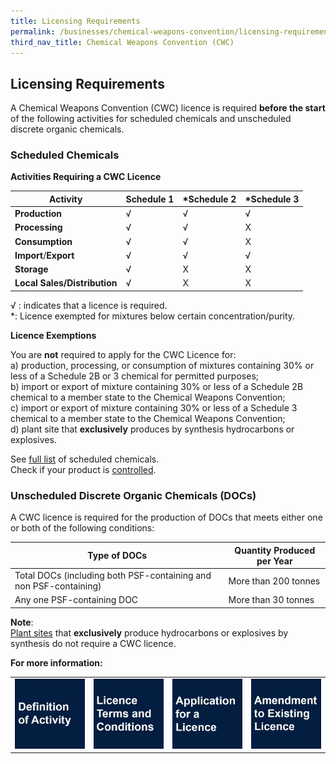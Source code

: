 ```yaml
---
title: Licensing Requirements
permalink: /businesses/chemical-weapons-convention/licensing-requirements
third_nav_title: Chemical Weapons Convention (CWC)
---
```


## Licensing Requirements

A Chemical Weapons Convention (CWC) licence is required  **before the start** of the following activities for scheduled chemicals and unscheduled discrete organic chemicals.

### Scheduled Chemicals

**Activities Requiring a CWC Licence**

| Activity | Schedule 1 | *Schedule 2 | *Schedule 3 |
|--|--|--|--|
| **Production** | √ | √ | √ |
| **Processing** | √ | √ | X |
| **Consumption** | √ | √ | X |
| **Import**/**Export** | √ | √ | √ |
| **Storage** | √ | X | X |
| **Local Sales/Distribution** | √ | X | X |

√ : indicates that a licence is required.  
*: Licence exempted for mixtures below certain concentration/purity.

**Licence Exemptions**

You are  **not**  required to apply for the CWC Licence for:  
a) production, processing, or consumption of mixtures containing 30% or less of a Schedule 2B or 3 chemical for permitted purposes;  
b) import or export of mixture containing 30% or less of a Schedule 2B chemical to a member state to the Chemical Weapons Convention;  
c) import or export of mixture containing 30% or less of a Schedule 3 chemical to a member state to the Chemical Weapons Convention;  
d) plant site that  **exclusively**  produces by synthesis hydrocarbons or explosives.

See  [full list](/documents/businesses/GuidetoNACWCLicencewithSchChemList.pdf)  of scheduled chemicals.  
Check if your product is  [controlled](/businesses/chemical-weapons-convention/controlled-chemicals).


### Unscheduled Discrete Organic Chemicals (DOCs)

A CWC licence is required for the production of DOCs that meets either one or both of the following conditions:

| Type of DOCs | Quantity Produced per Year |
|--|--|
| Total DOCs (including both PSF-containing and non PSF-containing) | More than 200 tonnes |
| Any one PSF-containing DOC |  More than 30 tonnes|

**Note**:  
[Plant sites](/businesses/chemical-weapons-convention/glossary) that **exclusively** produce hydrocarbons or explosives by synthesis do not require a CWC licence.

**For more information:** 

|   |   |   |   |
|---|---|---|---|
|[![](/images/lr3.jpg)](/businesses/chemical-weapons-convention/licensing-requirements/definition-of-activity)  |[![](/images/lr4.jpg)](/businesses/chemical-weapons-convention/licensing-requirements/licence-tc) |[![](/images/lr1.jpg)](/businesses/chemical-weapons-convention/licensing-requirements/application-for-a-licence)  |[![](/images/lr2.jpg)](/businesses/chemical-weapons-convention/licensing-requirements/amendment-to-existing-licence)  

